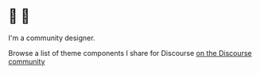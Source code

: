 # 👋 🌈

I'm a community designer.

Browse a list of theme components I share for Discourse [on the Discourse community](https://meta.discourse.org/search?expanded=false&q=%23theme-component%20%40nolo%20in%3Afirst)
